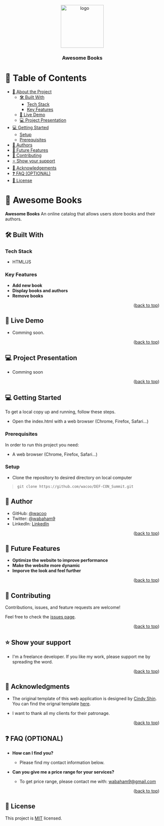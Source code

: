 <a name="readme-top"></a>

<!--
HOW TO USE:
This is an example of how you may give instructions on setting up your project locally.

Modify this file to match your project and remove sections that don't apply.

REQUIRED SECTIONS:
- Table of Contents
- About the Project
  - Built With
  - Live Demo
- Getting Started
- Authors
- Future Features
- Contributing
- Show your support
- Acknowledgements
- License

OPTIONAL SECTIONS:
- FAQ

After you're finished please remove all the comments and instructions!
-->

<div align="center">
  <!-- You are encouraged to replace this logo with your own! Otherwise you can also remove it. -->
  <img src="static/images/defcon_logo.png" alt="logo" width="140"  height="auto" />
  <br/>

  <h3><b>Awesome Books</b></h3>

</div>


# 📗 Table of Contents

- [📖 About the Project](#about-project)
  - [🛠 Built With](#built-with)
    - [Tech Stack](#tech-stack)
    - [Key Features](#key-features)
  - [🚀 Live Demo](#live-demo)
  - [💻 Project Presentation](#presentation)
- [💻 Getting Started](#getting-started)
  - [Setup](#setup)
  - [Prerequisites](#prerequisites)
- [👥 Authors](#authors)
- [🔭 Future Features](#future-features)
- [🤝 Contributing](#contributing)
- [⭐️ Show your support](#support)
- [🙏 Acknowledgements](#acknowledgements)
- [❓ FAQ (OPTIONAL)](#faq)
- [📝 License](#license)

<!-- PROJECT DESCRIPTION  -->

# 📖 Awesome Books <a name="about-project"></a>

**Awesome Books** An online catalog that allows users store books and their authors. 
## 🛠 Built With <a name="built-with"></a>

### Tech Stack <a name="tech-stack"></a>
- HTML/JS


<!-- Features -->

### Key Features <a name="key-features"></a>
- **Add new book**
- **Display books and authors**
- **Remove books**

<p align="right">(<a href="#readme-top">back to top</a>)</p>

<!-- LIVE DEMO  -->

## 🚀 Live Demo <a name="live-demo"></a>
- Comming soon.
<p align="right">(<a href="#readme-top">back to top</a>)</p>

## 💻 Project Presentation <a name="presentation"></a>
<!-- - Click <a href="">here</a> to open the presentation. -->
- Comming soon
<p align="right">(<a href="#readme-top">back to top</a>)</p>
<!-- GETTING STARTED -->

## 💻 Getting Started <a name="getting-started"></a>
To get a local copy up and running, follow these steps.
- Open the index.html with a web browser (Chrome, Firefox, Safari...)

### Prerequisites

In order to run this project you need:
- A web browser (Chrome, Firefox, Safari...)
<!--
Example command:

```sh
 gem install rails
```
 -->

### Setup
- Clone the repository to desired directory on local computer
> `git clone https://github.com/wacoo/DEF-CON_Summit.git`

## 👥 Author <a name="authors"></a>
- GitHub: [@wacoo](https://github.com/wacoo)
- Twitter: [@wabaham9](https://twitter.com/wabaham9)
- LinkedIn: [LinkedIn](https://linkedin.com/in/wondmagegn-abriham-b867289a)

<p align="right">(<a href="#readme-top">back to top</a>)</p>

<!-- FUTURE FEATURES -->

## 🔭 Future Features <a name="future-features"></a>
- **Optimize the website to improve performance**
- **Make the website more dynamic**
- **Imporve the look and feel further**

<p align="right">(<a href="#readme-top">back to top</a>)</p>

<!-- CONTRIBUTING -->

## 🤝 Contributing <a name="contributing"></a>

Contributions, issues, and feature requests are welcome!

Feel free to check the [issues page](../../issues/).

<p align="right">(<a href="#readme-top">back to top</a>)</p>

<!-- SUPPORT -->

## ⭐️ Show your support <a name="support"></a>

- I'm a freelance developer. If you like my work, please support me by spreading the word.

<p align="right">(<a href="#readme-top">back to top</a>)</p>

<!-- ACKNOWLEDGEMENTS -->

## 🙏 Acknowledgments <a name="acknowledgements"></a>
- The original template of this web application is designed by <a href="https://www.behance.net/adagio07">Cindy Shin</a>. You can find the orignal template <a href="https://www.behance.net/gallery/29845175/CC-Global-Summit-2015">here</a>.

- I want to thank all my clients for their patronage.

<p align="right">(<a href="#readme-top">back to top</a>)</p>

<!-- FAQ (optional)-->

## ❓ FAQ (OPTIONAL) <a name="faq"></a>
- **How can I find you?**

  - Please find my contact information below.

- **Can you give me a price range for your services?**

  - To get price range, please contact me with: wabaham9@gmail.com

<p align="right">(<a href="#readme-top">back to top</a>)</p>

<!-- LICENSE -->

## 📝 License <a name="license"></a>

This project is [MIT](MIT.md) licensed.
